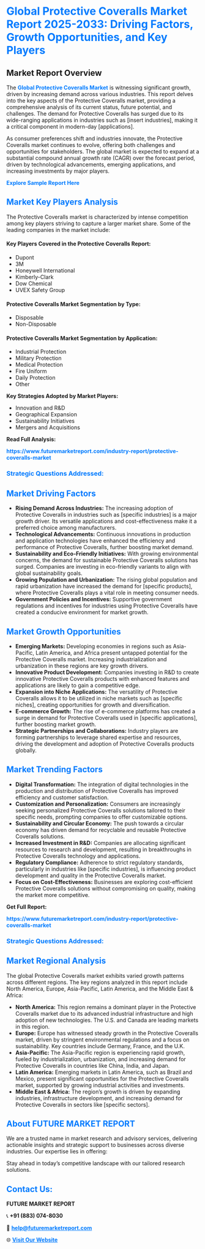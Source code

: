 <h1 style="color: #007BFF;">Global Protective Coveralls Market Report 2025-2033: Driving Factors, Growth Opportunities, and Key Players</h1>

<section id="overview">
<h2>Market Report Overview</h2>
<p>The <a href="https://www.futuremarketreport.com/industry-report/protective-coveralls-market" style="color: #007BFF; text-decoration: none;"><strong>Global Protective Coveralls Market</strong></a> is witnessing significant growth, driven by increasing demand across various industries. This report delves into the key aspects of the Protective Coveralls market, providing a comprehensive analysis of its current status, future potential, and challenges. The demand for Protective Coveralls has surged due to its wide-ranging applications in industries such as [insert industries], making it a critical component in modern-day [applications].</p>
<p>As consumer preferences shift and industries innovate, the Protective Coveralls market continues to evolve, offering both challenges and opportunities for stakeholders. The global market is expected to expand at a substantial compound annual growth rate (CAGR) over the forecast period, driven by technological advancements, emerging applications, and increasing investments by major players.</p>
</section>

<section id="overview">
<p><a href="https://www.futuremarketreport.com/request-sample/reportId=83384" style="color: #007BFF; text-decoration: none;"><strong>Explore Sample Report Here</strong></a></p>
</section>

<section id="key-players">
<h2 style="color: #007BFF;">Market Key Players Analysis</h2>
<p>The Protective Coveralls market is characterized by intense competition among key players striving to capture a larger market share. Some of the leading companies in the market include:</p>
<h4>Key Players Covered in the Protective Coveralls Report:</h4>
<ul><li>Dupont</li><li>3M</li><li>Honeywell International</li><li>Kimberly-Clark</li><li>Dow Chemical</li><li>UVEX Safety Group</li></ul>
<h4>Protective Coveralls Market Segmentation by Type:</h4>
<ul><li>Disposable</li><li>Non-Disposable</li></ul>

<h4>Protective Coveralls Market Segmentation by Application:</h4>
<ul><li>Industrial Protection</li><li>Military Protection</li><li>Medical Protection</li><li>Fire Uniform</li><li>Daily Protection</li><li>Other</li></ul>
<p><strong>Key Strategies Adopted by Market Players:</strong></p>
<ul>
<li>Innovation and R&D</li>
<li>Geographical Expansion</li>
<li>Sustainability Initiatives</li>
<li>Mergers and Acquisitions</li>
</ul>
</section>

<section>
<p><strong>Read Full Analysis: </strong></p><a href="https://www.futuremarketreport.com/industry-report/protective-coveralls-market" style="color: #007BFF; text-decoration: none;"><strong>https://www.futuremarketreport.com/industry-report/protective-coveralls-market</strong></a>
<h3 style="color: #007BFF;">Strategic Questions Addressed:</h3>
</section>

<section id="driving-factors">
<h2 style="color: #007BFF;">Market Driving Factors</h2>
<ul>
<li><strong>Rising Demand Across Industries:</strong> The increasing adoption of Protective Coveralls in industries such as [specific industries] is a major growth driver. Its versatile applications and cost-effectiveness make it a preferred choice among manufacturers.</li>
<li><strong>Technological Advancements:</strong> Continuous innovations in production and application technologies have enhanced the efficiency and performance of Protective Coveralls, further boosting market demand.</li>
<li><strong>Sustainability and Eco-Friendly Initiatives:</strong> With growing environmental concerns, the demand for sustainable Protective Coveralls solutions has surged. Companies are investing in eco-friendly variants to align with global sustainability goals.</li>
<li><strong>Growing Population and Urbanization:</strong> The rising global population and rapid urbanization have increased the demand for [specific products], where Protective Coveralls plays a vital role in meeting consumer needs.</li>
<li><strong>Government Policies and Incentives:</strong> Supportive government regulations and incentives for industries using Protective Coveralls have created a conducive environment for market growth.</li>
</ul>
</section>

<section id="growth-opportunities">
<h2 style="color: #007BFF;">Market Growth Opportunities</h2>
<ul>
<li><strong>Emerging Markets:</strong> Developing economies in regions such as Asia-Pacific, Latin America, and Africa present untapped potential for the Protective Coveralls market. Increasing industrialization and urbanization in these regions are key growth drivers.</li>
<li><strong>Innovative Product Development:</strong> Companies investing in R&D to create innovative Protective Coveralls products with enhanced features and applications are likely to gain a competitive edge.</li>
<li><strong>Expansion into Niche Applications:</strong> The versatility of Protective Coveralls allows it to be utilized in niche markets such as [specific niches], creating opportunities for growth and diversification.</li>
<li><strong>E-commerce Growth:</strong> The rise of e-commerce platforms has created a surge in demand for Protective Coveralls used in [specific applications], further boosting market growth.</li>
<li><strong>Strategic Partnerships and Collaborations:</strong> Industry players are forming partnerships to leverage shared expertise and resources, driving the development and adoption of Protective Coveralls products globally.</li>
</ul>
</section>

<section id="trending-factors">
<h2 style="color: #007BFF;">Market Trending Factors</h2>
<ul>
<li><strong>Digital Transformation:</strong> The integration of digital technologies in the production and distribution of Protective Coveralls has improved efficiency and customer satisfaction.</li>
<li><strong>Customization and Personalization:</strong> Consumers are increasingly seeking personalized Protective Coveralls solutions tailored to their specific needs, prompting companies to offer customizable options.</li>
<li><strong>Sustainability and Circular Economy:</strong> The push towards a circular economy has driven demand for recyclable and reusable Protective Coveralls solutions.</li>
<li><strong>Increased Investment in R&D:</strong> Companies are allocating significant resources to research and development, resulting in breakthroughs in Protective Coveralls technology and applications.</li>
<li><strong>Regulatory Compliance:</strong> Adherence to strict regulatory standards, particularly in industries like [specific industries], is influencing product development and quality in the Protective Coveralls market.</li>
<li><strong>Focus on Cost-Effectiveness:</strong> Businesses are exploring cost-efficient Protective Coveralls solutions without compromising on quality, making the market more competitive.</li>
</ul>
</section>

<section>
<p><strong>Get Full Report: </strong></p><a href="https://www.futuremarketreport.com/industry-report/protective-coveralls-market" style="color: #007BFF; text-decoration: none;"><strong>https://www.futuremarketreport.com/industry-report/protective-coveralls-market</strong></a>
<h3 style="color: #007BFF;">Strategic Questions Addressed:</h3>
</section>


<section id="regional-analysis">
<h2 style="color: #007BFF;">Market Regional Analysis</h2>
<p>The global Protective Coveralls market exhibits varied growth patterns across different regions. The key regions analyzed in this report include North America, Europe, Asia-Pacific, Latin America, and the Middle East & Africa:</p>
<ul>
<li><strong>North America:</strong> This region remains a dominant player in the Protective Coveralls market due to its advanced industrial infrastructure and high adoption of new technologies. The U.S. and Canada are leading markets in this region.</li>
<li><strong>Europe:</strong> Europe has witnessed steady growth in the Protective Coveralls market, driven by stringent environmental regulations and a focus on sustainability. Key countries include Germany, France, and the U.K.</li>
<li><strong>Asia-Pacific:</strong> The Asia-Pacific region is experiencing rapid growth, fueled by industrialization, urbanization, and increasing demand for Protective Coveralls in countries like China, India, and Japan.</li>
<li><strong>Latin America:</strong> Emerging markets in Latin America, such as Brazil and Mexico, present significant opportunities for the Protective Coveralls market, supported by growing industrial activities and investments.</li>
<li><strong>Middle East & Africa:</strong> The region’s growth is driven by expanding industries, infrastructure development, and increasing demand for Protective Coveralls in sectors like [specific sectors].</li>
</ul>
</section>

<footer>
<h2 style="color: #007BFF;">About FUTURE MARKET REPORT</h2>
<p>We are a trusted name in market research and advisory services, delivering actionable insights and strategic support to businesses across diverse industries. Our expertise lies in offering:</p>

<p>Stay ahead in today’s competitive landscape with our tailored research solutions.</p>

<h2 style="color: #007BFF;">Contact Us:</h2>
<p><strong>FUTURE MARKET REPORT</strong></p>
<p>📞 <strong>+91 (883) 074-8030</strong></p>
<p>📧 <strong><a href="mailto:help@futuremarketreport.com" style="color: #007BFF;">help@futuremarketreport.com</a></strong></p>
<p>🌐 <strong><a href="https://www.futuremarketreport.com/" style="color: #007BFF;">Visit Our Website</a></strong></p>
</footer>